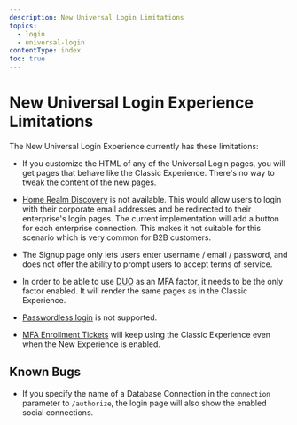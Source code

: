```yaml
---
description: New Universal Login Limitations
topics:
  - login
  - universal-login
contentType: index
toc: true
---
```

# New Universal Login Experience Limitations

The New Universal Login Experience currently has these limitations:

- If you customize the HTML of any of the Universal Login pages, you will get pages that behave like the Classic Experience. There's no way to tweak the content of the new pages.

- [Home Realm Discovery](/libraries/lock/v11/selecting-the-connection-for-multiple-logins) is not available. This would allow users to login with their corporate email addresses and be redirected to their enterprise's login pages. The current implementation will add a button for each enterprise connection. This makes it not suitable for this scenario which is very common for B2B customers.

- The Signup page only lets users enter username / email / password, and does not offer the ability to prompt users to accept terms of service.

- In order to be able to use [DUO](/multifactor-authentication/factors/duo) as an MFA factor, it needs to be the only factor enabled. It will render the same pages as in the Classic Experience.

- [Passwordless login](/connections/passwordless) is not supported.

- [MFA Enrollment Tickets](/multifactor-authentication/developer/custom-enrollment-ticket) will keep using the Classic Experience even when the New Experience is enabled.

## Known Bugs

- If you specify the name of a Database Connection in the `connection` parameter to  `/authorize`, the login page will also show the enabled social connections.
